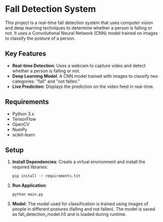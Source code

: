 # Fall Detection System

This project is a real-time fall detection system that uses computer vision and deep learning techniques to determine whether a person is falling or not. It uses a Convolutional Neural Network (CNN) model trained on images to classify the posture of a person.

## Key Features
- **Real-time Detection**: Uses a webcam to capture video and detect whether a person is falling or not.
- **Deep Learning Model**: A CNN model trained with images to classify two categories: "fall" and "not fallen."
- **Live Prediction**: Displays the prediction on the video feed in real-time.

## Requirements
- Python 3.x
- TensorFlow
- OpenCV
- NumPy
- scikit-learn

## Setup

1. **Install Dependencies**:
   Create a virtual environment and install the required libraries:
   ```bash
   pip install -r requirements.txt

2. **Run Application**:
    ```bash
    python main.py

2. **Model**:
The model used for classification is trained using images of people in different postures (falling and not fallen). The model is saved as fall_detection_model.h5 and is loaded during runtime.

